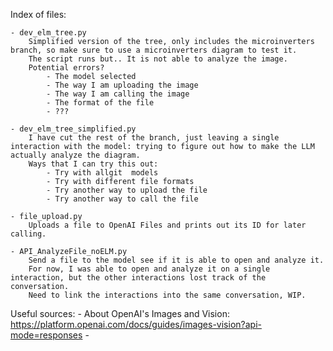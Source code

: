 Index of files: 

    - dev_elm_tree.py
        Simplified version of the tree, only includes the microinverters branch, so make sure to use a microinverters diagram to test it.
        The script runs but.. It is not able to analyze the image. 
        Potential errors? 
            - The model selected 
            - The way I am uploading the image 
            - The way I am calling the image 
            - The format of the file
            - ???

    - dev_elm_tree_simplified.py
        I have cut the rest of the branch, just leaving a single interaction with the model: trying to figure out how to make the LLM actually analyze the diagram. 
        Ways that I can try this out: 
            - Try with allgit  models
            - Try with different file formats
            - Try another way to upload the file
            - Try another way to call the file

    - file_upload.py
        Uploads a file to OpenAI Files and prints out its ID for later calling.

    - API_AnalyzeFile_noELM.py
        Send a file to the model see if it is able to open and analyze it. 
        For now, I was able to open and analyze it on a single interaction, but the other interactions lost track of the conversation. 
        Need to link the interactions into the same conversation, WIP. 


Useful sources: 
    - About OpenAI's Images and Vision: https://platform.openai.com/docs/guides/images-vision?api-mode=responses
    - 